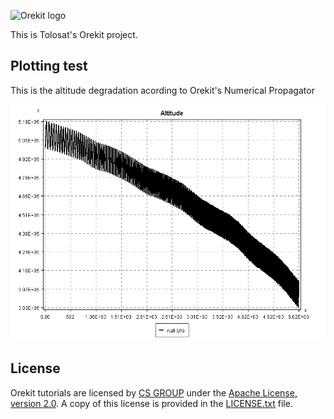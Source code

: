 ![Orekit logo](https://www.orekit.org/img/orekit-logo.png)

This is Tolosat's Orekit project.

## Plotting test

This is the altitude degradation acording to Orekit's Numerical Propagator

![Argument of the ascending node plot](plots/NumericalAlt.png)

## License

Orekit tutorials are licensed by [CS GROUP](https://www.csgroup.eu/) under
the [Apache License, version 2.0](http://www.apache.org/licenses/LICENSE-2.0.html).
A copy of this license is provided in the [LICENSE.txt](LICENSE.txt) file.
